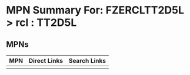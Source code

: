 



# MPN Summary For: FZERCLTT2D5L > rcl : TT2D5L

## MPNs
  

|MPN|Direct Links|Search Links|
| :--- | :--- | :--- |
||||
